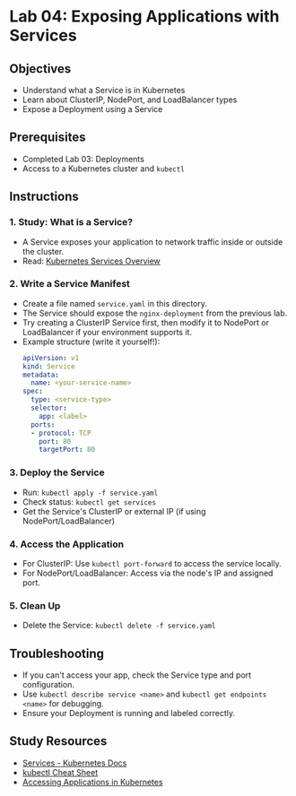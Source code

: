 # Lab 04: Exposing Applications with Services

## Objectives
- Understand what a Service is in Kubernetes
- Learn about ClusterIP, NodePort, and LoadBalancer types
- Expose a Deployment using a Service

## Prerequisites
- Completed Lab 03: Deployments
- Access to a Kubernetes cluster and `kubectl`

## Instructions

### 1. Study: What is a Service?
- A Service exposes your application to network traffic inside or outside the cluster.
- Read: [Kubernetes Services Overview](https://kubernetes.io/docs/concepts/services-networking/service/)

### 2. Write a Service Manifest
- Create a file named `service.yaml` in this directory.
- The Service should expose the `nginx-deployment` from the previous lab.
- Try creating a ClusterIP Service first, then modify it to NodePort or LoadBalancer if your environment supports it.
- Example structure (write it yourself!):
  ```yaml
  apiVersion: v1
  kind: Service
  metadata:
    name: <your-service-name>
  spec:
    type: <service-type>
    selector:
      app: <label>
    ports:
    - protocol: TCP
      port: 80
      targetPort: 80
  ```

### 3. Deploy the Service
- Run: `kubectl apply -f service.yaml`
- Check status: `kubectl get services`
- Get the Service's ClusterIP or external IP (if using NodePort/LoadBalancer)

### 4. Access the Application
- For ClusterIP: Use `kubectl port-forward` to access the service locally.
- For NodePort/LoadBalancer: Access via the node's IP and assigned port.

### 5. Clean Up
- Delete the Service: `kubectl delete -f service.yaml`

## Troubleshooting
- If you can't access your app, check the Service type and port configuration.
- Use `kubectl describe service <name>` and `kubectl get endpoints <name>` for debugging.
- Ensure your Deployment is running and labeled correctly.

## Study Resources
- [Services - Kubernetes Docs](https://kubernetes.io/docs/concepts/services-networking/service/)
- [kubectl Cheat Sheet](https://kubernetes.io/docs/reference/kubectl/cheatsheet/)
- [Accessing Applications in Kubernetes](https://kubernetes.io/docs/tasks/access-application-cluster/) 